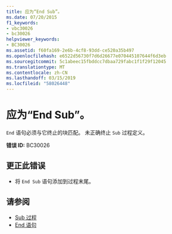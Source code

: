 ```yaml
---
title: 应为“End Sub”。
ms.date: 07/20/2015
f1_keywords:
- vbc30026
- bc30026
helpviewer_keywords:
- BC30026
ms.assetid: f60fa169-2e6b-4cf8-93dd-ce520a35b497
ms.openlocfilehash: e6522d56730f7d6d26677e070445107644f6d3eb
ms.sourcegitcommit: 5c1abeec15fbddcc7dbaa729fabc1f1f29f12045
ms.translationtype: MT
ms.contentlocale: zh-CN
ms.lasthandoff: 03/15/2019
ms.locfileid: "58026448"
---
```

# <a name="end-sub-expected"></a>应为“End Sub”。
`End` 语句必须与它终止的块匹配。 未正确终止 `Sub` 过程定义。  
  
 **错误 ID:** BC30026  
  
## <a name="to-correct-this-error"></a>更正此错误  
  
-   将 `End Sub` 语句添加到过程末尾。  
  
## <a name="see-also"></a>请参阅

- [Sub 过程](../../visual-basic/programming-guide/language-features/procedures/sub-procedures.md)
- [End 语句](../../visual-basic/language-reference/statements/end-statement.md)
